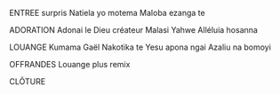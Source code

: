 ENTREE
surpris
Natiela yo motema
Maloba ezanga te

ADORATION
Adonai le Dieu créateur
Malasi
Yahwe
Alléluia hosanna

LOUANGE
Kumama Gaël
Nakotika te
Yesu apona ngai
Azaliu na bomoyi

OFFRANDES
Louange plus remix

CLÔTURE
